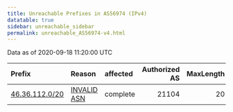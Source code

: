 ```yaml
---
title: Unreachable Prefixes in AS56974 (IPv4)
datatable: true
sidebar: unreachable_sidebar
permalink: unreachable_AS56974-v4.html
---
```


Data as of 2020-09-18 11:20:00 UTC


<div class="datatable-begin"></div>

| Prefix                                                 | Reason                                                                                                | affected   |   Authorized AS |   MaxLength | Anchor                                         |   unreachable /24s |
|:-------------------------------------------------------|:------------------------------------------------------------------------------------------------------|:-----------|----------------:|------------:|:-----------------------------------------------|-------------------:|
| [46.36.112.0/20](https://stat.ripe.net/46.36.112.0/20) | [INVALID ASN](https://rpki-validator.ripe.net/announcement-preview?asn=AS56974&prefix=46.36.112.0/20) | complete   |           21104 |          20 | [RIPE](unreachable_RIPE_NCC_RPKI_Root-v4.html) |                 16 |

<div class="datatable-end"></div>